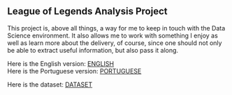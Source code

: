 ## League of Legends Analysis Project

This project is, above all things, a way for me to keep in touch with the Data Science environment. It also allows me to work with something I enjoy as well as learn more about the delivery, of course, since one should not only be able to extract useful information, but also pass it along.  

Here is the English version: [ENGLISH](ENGLISH.md)  
Here is the Portuguese version: [PORTUGUESE](PORTUGUESE.md)  

Here is the dataset: [DATASET](https://www.kaggle.com/d4sein/league-of-legends-patch-109)  
